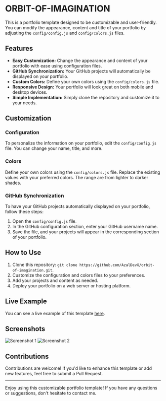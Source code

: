 # ORBIT-OF-IMAGINATION

This is a portfolio template designed to be customizable and user-friendly. You can modify the appearance, content and title of your portfolio by adjusting the `config/config.js` and `config/colors.js` files.

## Features

- **Easy Customization:** Change the appearance and content of your portfolio with ease using configuration files.
- **GitHub Synchronization:** Your GitHub projects will automatically be displayed on your portfolio.
- **Custom Colors:** Define your own colors using the `config/colors.js` file.
- **Responsive Design:** Your portfolio will look great on both mobile and desktop devices.
- **Simple Implementation:** Simply clone the repository and customize it to your needs.

## Customization

### Configuration

To personalize the information on your portfolio, edit the `config/config.js` file. You can change your name, title, and more.

### Colors

Define your own colors using the `config/colors.js` file. Replace the existing values with your preferred colors. The range are from lighter to darker shades.

### GitHub Synchronization

To have your GitHub projects automatically displayed on your portfolio, follow these steps:

1. Open the `config/config.js` file.
2. In the GitHub configuration section, enter your GitHub username name.
3. Save the file, and your projects will appear in the corresponding section of your portfolio.

## How to Use

1. Clone this repository: `git clone https://github.com/AzalDevX/orbit-of-imagination.git`.
2. Customize the configuration and colors files to your preferences.
3. Add your projects and content as needed.
4. Deploy your portfolio on a web server or hosting platform.

## Live Example

You can see a live example of this template [here](https://azaldev.com).

## Screenshots

![Screenshot 1](https://cdn.discordapp.com/attachments/1168626585562259577/1168626664444538920/image.png?ex=65527364&is=653ffe64&hm=dc20333424ab4778658f4bf03487ef9c294ba0fe83b0d163261896ac4ca5df61&)
![Screenshot 2](https://media.discordapp.net/attachments/1168626585562259577/1168626722195902555/image.png?ex=65527372&is=653ffe72&hm=f739c0ccdd4e93e98614c810db817b94d0763bf8ae75d2d2e8dc5419e656b54f&=&width=1351&height=671)

## Contributions

Contributions are welcome! If you'd like to enhance this template or add new features, feel free to submit a Pull Request.

---

Enjoy using this customizable portfolio template! If you have any questions or suggestions, don't hesitate to contact me.
